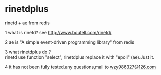 # rinetdplus
rinetd + ae from redis

1  what is rinetd? see http://www.boutell.com/rinetd/

2 ae is "A simple event-driven programming library" from redis

3 what rinetdplus do ?  
  rinetd use function "select", rinetdplus replace it with "epoll"  (ae).Just it.
  

4 it has not been fully tested.any questions,mail to wzy986327@126.com
